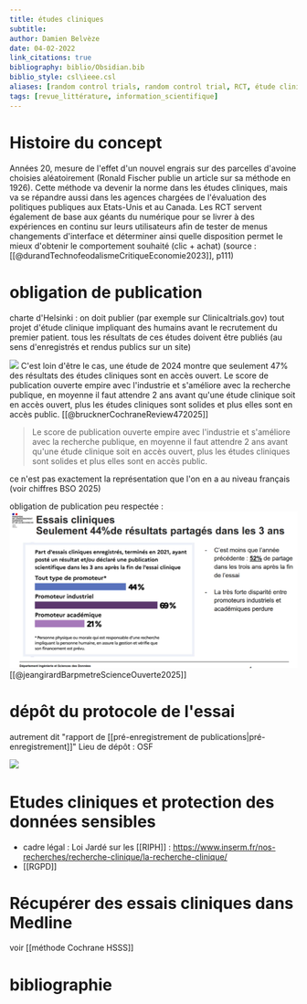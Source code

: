 ```yaml
---
title: études cliniques
subtitle:
author: Damien Belvèze
date: 04-02-2022
link_citations: true
bibliography: biblio/Obsidian.bib
biblio_style: csl\ieee.csl
aliases: [random control trials, random control trial, RCT, étude clinique, essai clinique, essais cliniques]
tags: [revue_littérature, information_scientifique]
---
```


# Histoire du concept

Années 20, mesure de l'effet d'un nouvel engrais sur des parcelles d'avoine choisies aléatoirement (Ronald Fischer publie un article sur sa méthode en 1926). Cette méthode va devenir la norme dans les études cliniques, mais va se répandre aussi dans les agences chargées de l'évaluation des politiques publiques aux Etats-Unis et au Canada. 
Les RCT servent également de base aux géants du numérique pour se livrer à des expériences en continu sur leurs utilisateurs afin de tester de menus changements d'interface et déterminer ainsi quelle disposition permet le mieux d'obtenir le comportement souhaité (clic + achat)
(source : [[@durandTechnofeodalismeCritiqueEconomie2023]], p111)


# obligation de publication

charte d'Helsinki : on doit publier (par exemple sur  Clinicaltrials.gov) tout projet d'étude clinique impliquant des humains avant le recrutement du premier patient. 
tous les résultats de ces études doivent être publiés (au sens d'enregistrés et rendus publics sur un site)

![](RCT_publication.jpg)
C'est loin d'être le cas, une étude de 2024 montre que seulement 47% des résultats des études cliniques sont en accès ouvert. Le score de publication ouverte empire avec l'industrie et s'améliore avec la recherche publique, en moyenne il faut attendre 2 ans avant qu'une étude clinique soit en accès ouvert, plus les études cliniques sont solides et plus elles sont en accès public.  [[@brucknerCochraneReview472025]]

> Le score de publication ouverte empire avec l'industrie et s'améliore avec la recherche publique, en moyenne il faut attendre 2 ans avant qu'une étude clinique soit en accès ouvert, plus les études cliniques sont solides et plus elles sont en accès public.

ce n'est pas exactement la représentation que l'on en a au niveau français (voir chiffres BSO 2025)

obligation de publication peu respectée : 
![](images/clinical_studies_2.png)
[[@jeangirardBarpmetreScienceOuverte2025]]
# dépôt du protocole de l'essai

autrement dit "rapport de [[pré-enregistrement de publications|pré-enregistrement]]"
Lieu de dépôt : OSF

![](protocole_depot.jpg)

# Etudes cliniques et protection des données sensibles

- cadre légal : Loi Jardé sur les [[RIPH]] : https://www.inserm.fr/nos-recherches/recherche-clinique/la-recherche-clinique/
- [[RGPD]]

#  Récupérer des essais cliniques dans Medline

voir [[méthode Cochrane HSSS]]



# bibliographie

